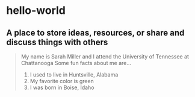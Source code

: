 # hello-world
## A place to store ideas, resources, or share and discuss things with others
> My name is Sarah Miller and I attend the University of Tennessee at Chattanooga
> Some fun facts about me are...
> 1. I used to live in Huntsville, Alabama
> 2. My favorite color is green
> 3. I was born in Boise, Idaho
